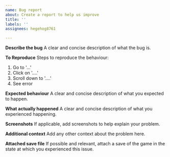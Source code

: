 ```yaml
---
name: Bug report
about: Create a report to help us improve
title: ''
labels: ''
assignees: hegehog8761

---
```


**Describe the bug**
A clear and concise description of what the bug is.

**To Reproduce**
Steps to reproduce the behaviour:
1. Go to '...'
2. Click on '....'
3. Scroll down to '....'
4. See error

**Expected behaviour**
A clear and concise description of what you expected to happen.

**What actually happened**
A clear and concise description of what you experienced happening.

**Screenshots**
If applicable, add screenshots to help explain your problem.

**Additional context**
Add any other context about the problem here.

**Attached save file**
If possible and relevant, attach a save of the game in the state at which you experienced this issue.
